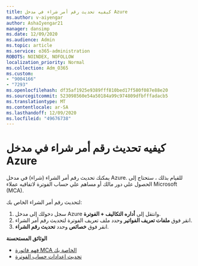 ```yaml
---
title: كيفيه تحديث رقم أمر شراء في مدخل Azure
ms.author: v-aiyengar
author: AshaIyengar21
manager: dansimp
ms.date: 12/09/2020
ms.audience: Admin
ms.topic: article
ms.service: o365-administration
ROBOTS: NOINDEX, NOFOLLOW
localization_priority: Normal
ms.collection: Adm_O365
ms.custom:
- "9004166"
- "7293"
ms.openlocfilehash: df35af1925e9389fff810bed17f580f087e88e20
ms.sourcegitcommit: 523098560e54a50184a99c974809dfbfffadacb5
ms.translationtype: MT
ms.contentlocale: ar-SA
ms.lasthandoff: 12/09/2020
ms.locfileid: "49676738"
---
```

# <a name="how-to-update-an-purchase-order-number-in-azure-portal"></a>كيفيه تحديث رقم أمر شراء في مدخل Azure

يمكنك تحديث رقم أمر الشراء (شراء) في مدخل Azure. للقيام بذلك ، ستحتاج إلى الحصول علي دور مالك أو مساهم علي حساب الفوترة لاتفاقيه عملاء Microsoft (MCA). 

لتحديث رقم أمر الشراء الخاص بك:
1. سجل دخولك إلى مدخل Azure وانتقل إلى **أداره التكاليف + الفوترة**.
1. انقر فوق **ملفات تعريف الفواتير** وحدد ملف تعريف الفوترة لتحديث رقم أمر الشراء.
1. انقر فوق **خصائص** وحدد **تحديث رقم الشراء**. 

**الوثائق المستحسنة**

- [فهم فاتورة MCA الخاصة بك](https://docs.microsoft.com/azure/cost-management-billing/understand/mca-understand-your-invoice)
- [تحديث إعدادات حساب الفوترة](https://docs.microsoft.com/microsoft-store/update-microsoft-store-for-business-account-settings)  
